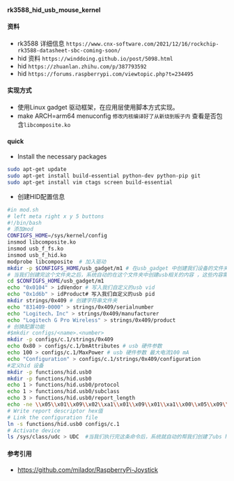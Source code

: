 #### rk3588_hid_usb_mouse_kernel



#### 资料 

* rk3588 详细信息 `https://www.cnx-software.com/2021/12/16/rockchip-rk3588-datasheet-sbc-coming-soon/`
* hid 资料 `https://winddoing.github.io/post/5098.html`
* hid `https://zhuanlan.zhihu.com/p/387793592`
* hid `https://forums.raspberrypi.com/viewtopic.php?t=234495`



#### 实现方式


* 使用Linux gadget 驱动框架，在应用层使用脚本方式实现。
* make ARCH=arm64 menuconfig `修改内核编译好了从新烧到板子内` 查看是否包含`libcomposite.ko`


#### quick

* Install the necessary packages
```bash
sudo apt-get update
sudo apt-get install build-essential python-dev python-pip git
sudo apt-get install vim ctags screen build-essential
```

* 创建HID配置信息

```bash
#in mod.sh
# left meta right x y 5 buttons
#!/bin/bash
# 添加mod
CONFIGFS_HOME=/sys/kernel/config
insmod libcomposite.ko
insmod usb_f_fs.ko
insmod usb_f_hid.ko
modprobe libcomposite  # 加入驱动
mkdir -p $CONFIGFS_HOME/usb_gadget/m1 # 在usb_gadget 中创建我们设备的文件夹
# 当我们创建完这个文件夹之后，系统自动的在这个文件夹中创建usb相关的内容 ，这些内容需要由创建者自己填写。
cd $CONFIGFS_HOME/usb_gadget/m1
echo "0x0104" > idVendor # 写入我们自定义的usb vid
echo "0x1d6b" > idProduct# 写入我们自定义的usb pid
mkdir strings/0x409 # 创建字符串文件夹
echo "831409-0000" > strings/0x409/serialnumber
echo "Logitech，Inc" > strings/0x409/manufacturer
echo "Logitech G Pro Wireless" > strings/0x409/product
# 创换配置功能
#$mkdir configs/<name>.<number>
mkdir -p configs/c.1/strings/0x409
echo 0x80 > configs/c.1/bmAttributes # usb 硬件参数
echo 100 > configs/c.1/MaxPower # usb 硬件参数 最大电流100 mA
echo "Configuration" > configs/c.1/strings/0x409/configuration
#定义hid 设备
mkdir -p functions/hid.usb0
mkdir -p functions/hid.usb0
echo 1 > functions/hid.usb0/protocol
echo 1 > functions/hid.usb0/subclass
echo 3 > functions/hid.usb0/report_length
echo -ne \\x05\\x01\\x09\\x02\\xa1\\x01\\x09\\x01\\xa1\\x00\\x05\\x09\\x19\\x01\\x29\\x03\\x15\\x00\\x25\\x01\\x95\\x03\\x75\\x01\\x81\\x02\\x95\\x01\\x75\\x05\\x81\\x03\\x05\\x01\\x09\\x30\\x09\\x31\\x15\\x81\\x25\\x7f\\x75\\x08\\x95\\x02\\x81\\x06\\xc0\\xc0 > functions/hid.usb0/report_desc
# Write report descriptor hex值
# Link the configuration file
ln -s functions/hid.usb0 configs/c.1
# Activate device
ls /sys/class/udc > UDC  #当我们执行完这条命令后，系统就自动的帮我们创建了ubs hid 设备，

```



#### 参考引用

* https://github.com/milador/RaspberryPi-Joystick
